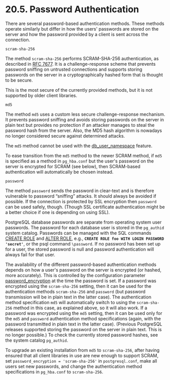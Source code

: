 # 20.5. Password Authentication

There are several password-based authentication methods. These methods operate similarly but differ in how the users' passwords are stored on the server and how the password provided by a client is sent across the connection.

`scram-sha-256`

The method `scram-sha-256` performs SCRAM-SHA-256 authentication, as described in [RFC 7677](https://tools.ietf.org/html/rfc7677). It is a challenge-response scheme that prevents password sniffing on untrusted connections and supports storing passwords on the server in a cryptographically hashed form that is thought to be secure.

This is the most secure of the currently provided methods, but it is not supported by older client libraries.

`md5`

The method `md5` uses a custom less secure challenge-response mechanism. It prevents password sniffing and avoids storing passwords on the server in plain text but provides no protection if an attacker manages to steal the password hash from the server. Also, the MD5 hash algorithm is nowadays no longer considered secure against determined attacks.

The `md5` method cannot be used with the [db\_user\_namespace](https://www.postgresql.org/docs/12/runtime-config-connection.html#GUC-DB-USER-NAMESPACE) feature.

To ease transition from the `md5` method to the newer SCRAM method, if `md5` is specified as a method in `pg_hba.conf` but the user's password on the server is encrypted for SCRAM \(see below\), then SCRAM-based authentication will automatically be chosen instead.

`password`

The method `password` sends the password in clear-text and is therefore vulnerable to password “sniffing” attacks. It should always be avoided if possible. If the connection is protected by SSL encryption then `password` can be used safely, though. \(Though SSL certificate authentication might be a better choice if one is depending on using SSL\).

PostgreSQL database passwords are separate from operating system user passwords. The password for each database user is stored in the `pg_authid` system catalog. Passwords can be managed with the SQL commands [CREATE ROLE](https://www.postgresql.org/docs/12/sql-createrole.html) and [ALTER ROLE](https://www.postgresql.org/docs/12/sql-alterrole.html), e.g., **`CREATE ROLE foo WITH LOGIN PASSWORD 'secret'`**, or the psql command `\password`. If no password has been set up for a user, the stored password is null and password authentication will always fail for that user.

The availability of the different password-based authentication methods depends on how a user's password on the server is encrypted \(or hashed, more accurately\). This is controlled by the configuration parameter [password\_encryption](https://www.postgresql.org/docs/12/runtime-config-connection.html#GUC-PASSWORD-ENCRYPTION) at the time the password is set. If a password was encrypted using the `scram-sha-256` setting, then it can be used for the authentication methods `scram-sha-256` and `password` \(but password transmission will be in plain text in the latter case\). The authentication method specification `md5` will automatically switch to using the `scram-sha-256` method in this case, as explained above, so it will also work. If a password was encrypted using the `md5` setting, then it can be used only for the `md5` and `password` authentication method specifications \(again, with the password transmitted in plain text in the latter case\). \(Previous PostgreSQL releases supported storing the password on the server in plain text. This is no longer possible.\) To check the currently stored password hashes, see the system catalog `pg_authid`.

To upgrade an existing installation from `md5` to `scram-sha-256`, after having ensured that all client libraries in use are new enough to support SCRAM, set `password_encryption = 'scram-sha-256'` in `postgresql.conf`, make all users set new passwords, and change the authentication method specifications in `pg_hba.conf` to `scram-sha-256`.

